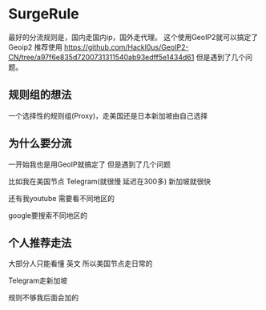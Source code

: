 # SurgeRule
最好的分流规则是，国内走国内ip，国外走代理。
这个使用GeoIP2就可以搞定了
Geoip2 推荐使用
https://github.com/Hackl0us/GeoIP2-CN/tree/a97f6e835d7200731311540ab93edff5e1434d61
但是遇到了几个问题。

## 规则组的想法
一个选择性的规则组(Proxy)，走美国还是日本新加坡由自己选择


## 为什么要分流
一开始我也是用GeoIP就搞定了 但是遇到了几个问题

比如我在美国节点 Telegram(就很慢 延迟在300多)
新加坡就很快

还有我youtube 需要看不同地区的

google要搜索不同地区的

## 个人推荐走法
大部分人只能看懂 英文 所以美国节点走日常的

Telegram走新加坡

规则不够我后面会加的